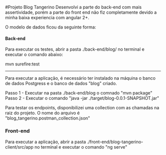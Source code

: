 #Projeto Blog Tangerino
Desenvolvi a parte do back-end com mais assertividade, porém a parte do front end não fiz completamente devido a minha baixa experiencia com angular 2+.

O modelo de dados ficou da seguinte forma:


#### Back-end
Para executar os testes, abrir a pasta ./back-end/blog/ no terminal e executar o comando abaixo:

mvn surefire:test

---

Para executar a aplicação, é necessário ter instalado na máquina o banco de dados Postgress e o banco de dados "blog" criado.

Passo 1 - Executar na pasta ./back-end/blog o comnado "mvn package"
Passo 2 - Executar o comando "java -jar ./target/blog-0.0.1-SNAPSHOT.jar"

Para testar os endpoints, disponibilizei uma collection com as chamadas na raiz do projeto. O nome do arquivo é "blog_tangerino.postman_collection.json"

### Front-end

Para executar a aplicação, abrir a pasta ./front-end/blog-tangerino-client/src/app no terminal e executar o comando "ng serve"
